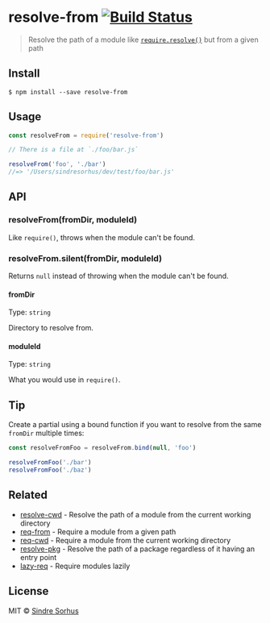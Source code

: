 # resolve-from [![Build Status](https://travis-ci.org/sindresorhus/resolve-from.svg?branch=master)](https://travis-ci.org/sindresorhus/resolve-from)

> Resolve the path of a module like [`require.resolve()`](https://nodejs.org/api/globals.html#globals_require_resolve) but from a given path

## Install

```
$ npm install --save resolve-from
```

## Usage

```js
const resolveFrom = require('resolve-from')

// There is a file at `./foo/bar.js`

resolveFrom('foo', './bar')
//=> '/Users/sindresorhus/dev/test/foo/bar.js'
```

## API

### resolveFrom(fromDir, moduleId)

Like `require()`, throws when the module can't be found.

### resolveFrom.silent(fromDir, moduleId)

Returns `null` instead of throwing when the module can't be found.

#### fromDir

Type: `string`

Directory to resolve from.

#### moduleId

Type: `string`

What you would use in `require()`.

## Tip

Create a partial using a bound function if you want to resolve from the same `fromDir` multiple times:

```js
const resolveFromFoo = resolveFrom.bind(null, 'foo')

resolveFromFoo('./bar')
resolveFromFoo('./baz')
```

## Related

-   [resolve-cwd](https://github.com/sindresorhus/resolve-cwd) - Resolve the path of a module from the current working directory
-   [req-from](https://github.com/sindresorhus/req-from) - Require a module from a given path
-   [req-cwd](https://github.com/sindresorhus/req-cwd) - Require a module from the current working directory
-   [resolve-pkg](https://github.com/sindresorhus/resolve-pkg) - Resolve the path of a package regardless of it having an entry point
-   [lazy-req](https://github.com/sindresorhus/lazy-req) - Require modules lazily

## License

MIT © [Sindre Sorhus](https://sindresorhus.com)
